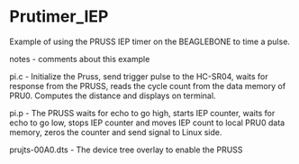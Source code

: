 Prutimer_IEP
========
Example of using the PRUSS IEP timer on the BEAGLEBONE to time a pulse.

notes - comments about this example

pi.c - Initialize the Pruss, send trigger pulse to the HC-SR04, waits for response from the PRUSS, reads the cycle count
       from the data memory of PRU0.  Computes the distance and displays on terminal.
       
pi.p - The PRUSS waits for echo to go high, starts IEP counter, waits for echo to go low, stops IEP counter and moves
       IEP count to local PRU0 data memory, zeros the counter and send signal to Linux side.
       
prujts-00A0.dts - The device tree overlay to enable the PRUSS

